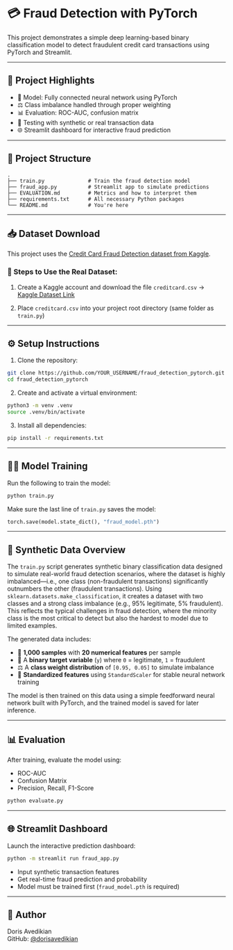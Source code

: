 # 💳 Fraud Detection with PyTorch

This project demonstrates a simple deep learning-based binary classification model to detect fraudulent credit card transactions using PyTorch and Streamlit.

---

## 🚀 Project Highlights

- 🧠 Model: Fully connected neural network using PyTorch
- ⚖️ Class imbalance handled through proper weighting
- 📊 Evaluation: ROC-AUC, confusion matrix
- 🧪 Testing with synthetic or real transaction data
- 🌐 Streamlit dashboard for interactive fraud prediction

---

## 📁 Project Structure

```
.
├── train.py              # Train the fraud detection model
├── fraud_app.py          # Streamlit app to simulate predictions
├── EVALUATION.md         # Metrics and how to interpret them
├── requirements.txt      # All necessary Python packages
└── README.md             # You're here
```

---

## 📥 Dataset Download

This project uses the [Credit Card Fraud Detection dataset from Kaggle](https://www.kaggle.com/datasets/mlg-ulb/creditcardfraud).

### 🔄 Steps to Use the Real Dataset:

1. Create a Kaggle account and download the file `creditcard.csv`
   → [Kaggle Dataset Link](https://www.kaggle.com/datasets/mlg-ulb/creditcardfraud)

2. Place `creditcard.csv` into your project root directory (same folder as `train.py`)

---

## ⚙️ Setup Instructions

1. Clone the repository:
```bash
git clone https://github.com/YOUR_USERNAME/fraud_detection_pytorch.git
cd fraud_detection_pytorch
```

2. Create and activate a virtual environment:
```bash
python3 -m venv .venv
source .venv/bin/activate
```

3. Install all dependencies:
```bash
pip install -r requirements.txt
```

---

## 🏋️‍♀️ Model Training

Run the following to train the model:
```bash
python train.py
```

Make sure the last line of `train.py` saves the model:
```python
torch.save(model.state_dict(), "fraud_model.pth")
```

---

## 🧾 Synthetic Data Overview

The `train.py` script generates synthetic binary classification data designed to simulate real-world fraud detection scenarios, where the dataset is highly imbalanced—i.e., one class (non-fraudulent transactions) significantly outnumbers the other (fraudulent transactions). Using `sklearn.datasets.make_classification`, it creates a dataset with two classes and a strong class imbalance (e.g., 95% legitimate, 5% fraudulent). This reflects the typical challenges in fraud detection, where the minority class is the most critical to detect but also the hardest to model due to limited examples.

The generated data includes:

- 🧮 **1,000 samples** with **20 numerical features** per sample  
- 🎯 A **binary target variable** (`y`) where `0` = legitimate, `1` = fraudulent  
- ⚖️ A **class weight distribution** of `[0.95, 0.05]` to simulate imbalance  
- 🧼 **Standardized features** using `StandardScaler` for stable neural network training  

The model is then trained on this data using a simple feedforward neural network built with PyTorch, and the trained model is saved for later inference.

---

## 📊 Evaluation

After training, evaluate the model using:
- ROC-AUC
- Confusion Matrix
- Precision, Recall, F1-Score

```bash
python evaluate.py
```

---

## 🌐 Streamlit Dashboard

Launch the interactive prediction dashboard:
```bash
python -m streamlit run fraud_app.py
```

- Input synthetic transaction features
- Get real-time fraud prediction and probability
- Model must be trained first (`fraud_model.pth` is required)

---

## 👤 Author

Doris Avedikian  
GitHub: [@dorisavedikian](https://github.com/dorisavedikian)

